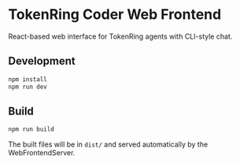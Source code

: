 # TokenRing Coder Web Frontend

React-based web interface for TokenRing agents with CLI-style chat.

## Development

```bash
npm install
npm run dev
```

## Build

```bash
npm run build
```

The built files will be in `dist/` and served automatically by the WebFrontendServer.
